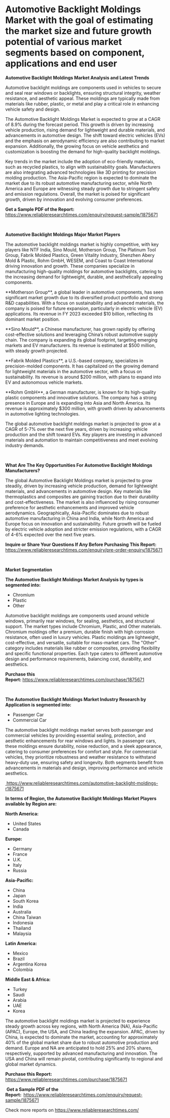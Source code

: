 <p><h1>Automotive Backlight Moldings Market with the goal of estimating the market size and future growth potential of various market segments based on component, applications and end user</h1></p><p><strong>Automotive Backlight Moldings Market Analysis and Latest Trends</strong></p>
<p><p>Automotive backlight moldings are components used in vehicles to secure and seal rear windows or backlights, ensuring structural integrity, weather resistance, and aesthetic appeal. These moldings are typically made from materials like rubber, plastic, or metal and play a critical role in enhancing vehicle safety and design.</p><p>The Automotive Backlight Moldings Market is expected to grow at a CAGR of 8.9% during the forecast period. This growth is driven by increasing vehicle production, rising demand for lightweight and durable materials, and advancements in automotive design. The shift toward electric vehicles (EVs) and the emphasis on aerodynamic efficiency are also contributing to market expansion. Additionally, the growing focus on vehicle aesthetics and customization is boosting the demand for high-quality backlight moldings.</p><p>Key trends in the market include the adoption of eco-friendly materials, such as recycled plastics, to align with sustainability goals. Manufacturers are also integrating advanced technologies like 3D printing for precision molding production. The Asia-Pacific region is expected to dominate the market due to its robust automotive manufacturing sector, while North America and Europe are witnessing steady growth due to stringent safety and emission regulations. Overall, the market is poised for significant growth, driven by innovation and evolving consumer preferences.</p></p>
<p><strong>Get a Sample PDF of the Report:&nbsp;</strong> <a href="https://www.reliableresearchtimes.com/enquiry/request-sample/1875671?utm_campaign=2006&utm_medium=2&utm_source=Github&utm_content=ia&utm_term=24012025&utm_id=automotive-backlight-moldings">https://www.reliableresearchtimes.com/enquiry/request-sample/1875671</a></p>
<p>&nbsp;</p>
<p><strong>Automotive Backlight Moldings Major Market Players</strong></p>
<p><p>The automotive backlight moldings market is highly competitive, with key players like NTF India, Sino Mould, Motherson Group, The Platinum Tool Group, Fabrik Molded Plastics, Green Vitality Industry, Shenzhen Abery Mold & Plastic, Rohm GmbH, WESEM, and Coast to Coast International driving innovation and growth. These companies specialize in manufacturing high-quality moldings for automotive backlights, catering to the increasing demand for lightweight, durable, and aesthetically appealing components.</p><p>**Motherson Group**, a global leader in automotive components, has seen significant market growth due to its diversified product portfolio and strong R&D capabilities. With a focus on sustainability and advanced materials, the company is poised for future expansion, particularly in electric vehicle (EV) applications. Its revenue in FY 2023 exceeded $10 billion, reflecting its dominant market position.</p><p>**Sino Mould**, a Chinese manufacturer, has grown rapidly by offering cost-effective solutions and leveraging China’s robust automotive supply chain. The company is expanding its global footprint, targeting emerging markets and EV manufacturers. Its revenue is estimated at $500 million, with steady growth projected.</p><p>**Fabrik Molded Plastics**, a U.S.-based company, specializes in precision-molded components. It has capitalized on the growing demand for lightweight materials in the automotive sector, with a focus on sustainability. Its revenue is around $200 million, with plans to expand into EV and autonomous vehicle markets.</p><p>**Rohm GmbH**, a German manufacturer, is known for its high-quality plastic components and innovative solutions. The company has a strong presence in Europe and is expanding into Asia and North America. Its revenue is approximately $300 million, with growth driven by advancements in automotive lighting technologies.</p><p>The global automotive backlight moldings market is projected to grow at a CAGR of 5-7% over the next five years, driven by increasing vehicle production and the shift toward EVs. Key players are investing in advanced materials and automation to maintain competitiveness and meet evolving industry demands.</p></p>
<p>&nbsp;</p>
<p><strong>What Are The Key Opportunities For Automotive Backlight Moldings Manufacturers?</strong></p>
<p><p>The global Automotive Backlight Moldings market is projected to grow steadily, driven by increasing vehicle production, demand for lightweight materials, and advancements in automotive design. Key materials like thermoplastics and composites are gaining traction due to their durability and cost-effectiveness. The market is also influenced by rising consumer preference for aesthetic enhancements and improved vehicle aerodynamics. Geographically, Asia-Pacific dominates due to robust automotive manufacturing in China and India, while North America and Europe focus on innovation and sustainability. Future growth will be fueled by electric vehicle adoption and stricter emission regulations, with a CAGR of 4-6% expected over the next five years.</p></p>
<p><strong>Inquire or Share Your Questions If Any Before Purchasing This Report:</strong> <a href="https://www.reliableresearchtimes.com/enquiry/pre-order-enquiry/1875671?utm_campaign=2006&utm_medium=2&utm_source=Github&utm_content=ia&utm_term=24012025&utm_id=automotive-backlight-moldings">https://www.reliableresearchtimes.com/enquiry/pre-order-enquiry/1875671</a></p>
<p>&nbsp;</p>
<p><strong>Market Segmentation</strong></p>
<p><strong>The Automotive Backlight Moldings Market Analysis by types is segmented into:</strong></p>
<p><ul><li>Chromium</li><li>Plastic</li><li>Other</li></ul></p>
<p><p>Automotive backlight moldings are components used around vehicle windows, primarily rear windows, for sealing, aesthetics, and structural support. The market types include Chromium, Plastic, and Other materials. Chromium moldings offer a premium, durable finish with high corrosion resistance, often used in luxury vehicles. Plastic moldings are lightweight, cost-effective, and versatile, suitable for mass-market cars. The "Other" category includes materials like rubber or composites, providing flexibility and specific functional properties. Each type caters to different automotive design and performance requirements, balancing cost, durability, and aesthetics.</p></p>
<p><strong>Purchase this Report:&nbsp;</strong><a href="https://www.reliableresearchtimes.com/purchase/1875671?utm_campaign=2006&utm_medium=2&utm_source=Github&utm_content=ia&utm_term=24012025&utm_id=automotive-backlight-moldings">https://www.reliableresearchtimes.com/purchase/1875671</a></p>
<p>&nbsp;</p>
<p><strong>The Automotive Backlight Moldings Market Industry Research by Application is segmented into:</strong></p>
<p><ul><li>Passenger Car</li><li>Commercial Car</li></ul></p>
<p><p>The automotive backlight moldings market serves both passenger and commercial vehicles by providing essential sealing, protection, and aesthetic enhancements for rear windows and lights. In passenger cars, these moldings ensure durability, noise reduction, and a sleek appearance, catering to consumer preferences for comfort and style. For commercial vehicles, they prioritize robustness and weather resistance to withstand heavy-duty use, ensuring safety and longevity. Both segments benefit from advancements in materials and design, improving performance and vehicle aesthetics.</p></p>
<p><a href="https://www.reliableresearchtimes.com/automotive-backlight-moldings-r1875671?utm_campaign=2006&utm_medium=2&utm_source=Github&utm_content=ia&utm_term=24012025&utm_id=automotive-backlight-moldings">&nbsp;https://www.reliableresearchtimes.com/automotive-backlight-moldings-r1875671</a></p>
<p><strong>In terms of Region, the Automotive Backlight Moldings Market Players available by Region are:</strong></p>
<p>
    <p> <strong> North America: </strong>
        <ul>
            <li>United States</li>
            <li>Canada</li>
        </ul>
        </p> 
    <p> <strong> Europe: </strong>
        <ul>
            <li>Germany</li>
            <li>France</li>
            <li>U.K.</li>
            <li>Italy</li>
            <li>Russia</li>
        </ul>
        </p> 
    <p> <strong> Asia-Pacific: </strong>
        <ul>
            <li>China</li>
            <li>Japan</li>
            <li>South Korea</li>
            <li>India</li>
            <li>Australia</li>
            <li>China Taiwan</li>
            <li>Indonesia</li>
            <li>Thailand</li>
            <li>Malaysia</li>
        </ul>
        </p> 
    <p> <strong> Latin America: </strong>
        <ul>
            <li>Mexico</li>
            <li>Brazil</li>
            <li>Argentina Korea</li>
            <li>Colombia</li>
        </ul>
        </p> 
    <p> <strong> Middle East & Africa: </strong>
        <ul>
            <li>Turkey</li>
            <li>Saudi</li>
            <li>Arabia</li>
            <li>UAE</li>
            <li>Korea</li>
        </ul>
    </p>
    </p>
<p><p>The automotive backlight moldings market is projected to experience steady growth across key regions, with North America (NA), Asia-Pacific (APAC), Europe, the USA, and China leading the expansion. APAC, driven by China, is expected to dominate the market, accounting for approximately 40% of the global market share due to robust automotive production and demand. Europe and NA are anticipated to hold 25% and 20% shares, respectively, supported by advanced manufacturing and innovation. The USA and China will remain pivotal, contributing significantly to regional and global market dynamics.</p></p>
<p><strong>Purchase this Report: </strong><a href="https://www.reliableresearchtimes.com/purchase/1875671?utm_campaign=2006&utm_medium=2&utm_source=Github&utm_content=ia&utm_term=24012025&utm_id=automotive-backlight-moldings">https://www.reliableresearchtimes.com/purchase/1875671</a></p>
<p>&nbsp;<strong>Get a Sample PDF of the Report:&nbsp;&nbsp;</strong><a href="https://www.reliableresearchtimes.com/enquiry/request-sample/1875671?utm_campaign=2006&utm_medium=2&utm_source=Github&utm_content=ia&utm_term=24012025&utm_id=automotive-backlight-moldings">https://www.reliableresearchtimes.com/enquiry/request-sample/1875671</a></p>
<p><strong></strong></p>
<p>Check more reports on <a href="https://www.reliableresearchtimes.com/?utm_campaign=2006&utm_medium=2&utm_source=Github&utm_content=ia&utm_term=24012025&utm_id=automotive-backlight-moldings">https://www.reliableresearchtimes.com/</a></p>